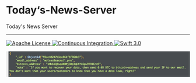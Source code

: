 # Today‘s-News-Server
Today's News Server

---

<p align="left">
    <a href="LICENSE">
        <img src="http://img.shields.io/badge/license-Apache-brightgreen.svg" alt="Apache License">
    </a>
    <a href="https://github.com/Perfect-Server-Swift-LearnGuide">
        <img src="https://img.shields.io/badge/build-passing-brightgreen.svg" alt="Continuous Integration">
    </a>
    <a href="https://swift.org">
        <img src="http://img.shields.io/badge/swift-3.0-brightgreen.svg" alt="Swift 3.0">
    </a>
</p>

![image](https://github.com/Perfect-Server-Swift-LearnGuide/Today-News-Admin/blob/master/i.png)
